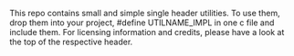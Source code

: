 This repo contains small and simple single header utilities.
To use them, drop them into your project, #define UTILNAME_IMPL in one c file and include them.
For licensing information and credits, please have a look at the top of the respective header.
